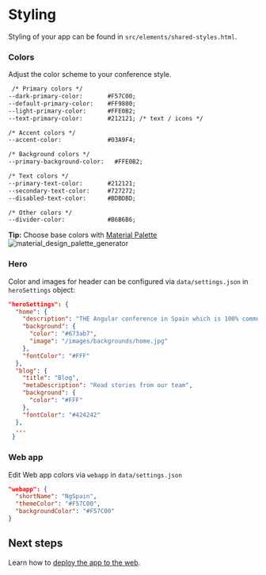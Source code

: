 # Styling

Styling of your app can be found in `src/elements/shared-styles.html`.
 
### Colors
Adjust the color scheme to your conference style. 

```html
 /* Primary colors */
--dark-primary-color:       #F57C00;
--default-primary-color:    #FF9800;
--light-primary-color:      #FFE0B2;
--text-primary-color:       #212121; /* text / icons */

/* Accent colors */
--accent-color:             #03A9F4;

/* Background colors */
--primary-background-color:   #FFE0B2;

/* Text colors */
--primary-text-color:       #212121;
--secondary-text-color:     #727272;
--disabled-text-color:      #BDBDBD;

/* Other colors */
--divider-color:            #B6B6B6;

```

**Tip:** Choose base colors with [Material Palette][Material Palette]  
![material_design_palette_generator](https://cloud.githubusercontent.com/assets/2954281/17750340/a02f8e76-64ca-11e6-80f0-53392b30f89a.png)


### Hero

Color and images for header can be configured via `data/settings.json`
in `heroSettings` object:
```json
"heroSettings": {
  "home": {
    "description": "THE Angular conference in Spain which is 100% community driven.",
    "background": {
      "color": "#673ab7",
      "image": "/images/backgrounds/home.jpg"
    },
    "fontColor": "#FFF"
  },
  "blog": {
    "title": "Blog",
    "metaDescription": "Read stories from our team",
    "background": {
      "color": "#FFF"
    },
    "fontColor": "#424242"
  },
  ...
 }
```

### Web app

Edit Web app colors via `webapp` in `data/settings.json`
```json
"webapp": {
  "shortName": "NgSpain",
  "themeColor": "#F57C00",
  "backgroundColor": "#F57C00"
}
```

## Next steps

Learn how to [deploy the app to the web](deploy.md).

[Material Palette]: https://www.materialpalette.com/
